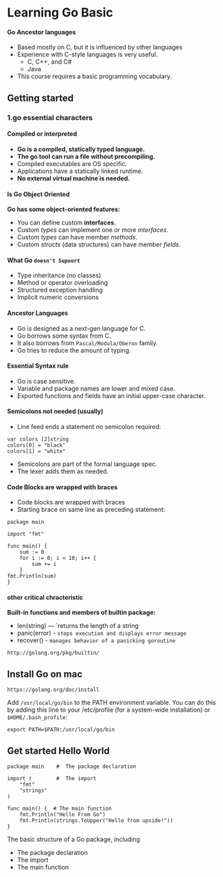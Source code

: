 # Learning Go Basic

#### Go Ancestor languages

* Based mostly on C, but it is influenced by other languages 
* Experience with C-style languages is very useful. 
  * C, C++, and C# 
  * Java 
* This course requires a basic programming vocabulary. 


## Getting started


### 1.go essential characters

#### Compiled or interpreted

* **Go is a compiled, statically typed language.** 
* **The go tool can run a file without precompiling.**
* Compiled executables are OS specific. 
* Applications have a statically linked runtime. 
* **No external virtual machine is needed.**

#### Is Go Object Oriented

**Go has some object-oriented features:**
 
* You can define custom **interfaces.** 
* Custom *types* can implement one or more *interfaces*.
* Custom *types* can have member *methods*. 
* Custom *structs* (data structures) can have member *fields*.

#### What Go `doesn't Supoort`

* Type inheritance (no classes) 
* Method or operator overloading 
* Structured exception handling 
* Implicit numeric conversions 

#### Ancestor Languages

* Go is designed as a next-gen language for C. 
* Go borrows some syntax from C. 
* It also borrows from `Pascal/Modula/Oberon` family. 
* Go tries to reduce the amount of typing. 


#### Essential Syntax rule

* Go is case sensitive. 
* Variable and package names are lower and mixed case. 
* Exported functions and fields have an initial upper-case character. 

#### Semicolons not needed (usually)

* Line feed ends a statement no semicolon required: 

```
var colors [2]string 
colors[0] = "black" 
colors[1] = "white" 
```

* Semicolons are part of the formal language spec. 
* The lexer adds them as needed. 
 
#### Code Blocks are wrapped with braces

* Code blocks are wrapped with braces
* Starting brace on same line as preceding statement:

```
package main

import "fmt"

func main() {
	sum := 0 
	for i := 0; i < 10; i++ { 
		sum += i 
	} 
fmt.Println(sum)
}
```

#### other critical chracteristic

**Built-in functions and members of builtin package:**

* len(string) — `returns the length of a string 
* panic(error) - `stops execution and displays error message` 
* recover() - `manages behavior of a panicking goroutine` 

`http://golang.org/pkg/builtin/`

## Install Go on mac

`https://golang.org/doc/install` 

Add `/usr/local/go/bin` to the PATH environment variable. You can do this by adding this line to your /etc/profile (for a system-wide installation) or `$HOME/.bash_profile`:

```
export PATH=$PATH:/usr/local/go/bin
```

## Get started Hello World


```
package main    #  The package declaration   

import (        #  The import
	"fmt"
	"strings"
)

func main() {  # The main function
	fmt.Println("Hello From Go")
	fmt.Println(strings.ToUpper("Hello from upside!"))
}
```

The basic structure of a Go package, including 

* The package declaration   
* The import
* The main function